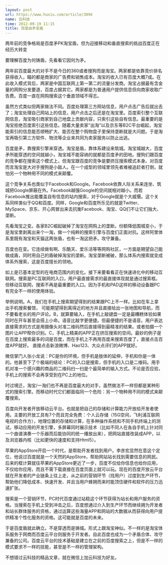 ```yaml
---
layout: post
url: https://www.huxiu.com/article/3894
name: 云科技
time: 2012-09-19 11:15
title: 百度由矛变盾
---
```

两年前的竞争格局是百度矛PK淘宝盾，但为迎接移动和垂直搜索的挑战百度正在经历大转变

要理解百度为何铸盾，先看看它因何为矛。

两年前百度最大的对手不是今日的360或者搜狗而是淘宝。两家都是依靠竞价排名获得收入，瞄的都是商家的广告费和销售成本。淘宝的收入已有百度大概7成。在此收入模式背后，两家是中国互联网上第一第二的流量分发商。淘宝占据最有含金量的网购分发要道，百度占据其它。两家都是为普通用户提供信息但向商家收取广告费。百度一直在网购搜索这个垂直领域不得志。

虽然方式类似但两家做法不同。百度处理第三方网站信息，用户点击广告后就出去了；淘宝处理自己网站上的信息，用户点击之后还是在淘宝里。百度索引整个互联网信息，淘宝吸引商家到自己地盘上贡献内容，只索引这些自有信息。最重要的是淘宝拒绝百度索引这些信息。随着大量卖家“出淘”以及京东等B2C平台崛起，淘宝能索引的信息能否顺畅扩大、能否在整个购物盘子里保持垄断就是大问题。于是淘宝再吸引第三方软件、物流等企业来共同为卖家服务以防止出逃。

百度是矛，靠搜索引擎来穿透。淘宝是盾，靠体系建设来筑城。淘宝城越大，百度矛所能穿透的空间就越小，淘宝城不能容纳的就都是百度矛的田地。搜狗们跟百度的竞争都在搜索这个模式上，但淘宝跟百度的竞争是要挤压搜索模式本身。对百度而言淘宝是大对手搜狗是小敌人。在一个成型的领域里领先者难被追赶者打倒，就怕另一个物种用不同的模式来颠覆。

这个竞争关系也类似于Facebook和Google。Facebook依靠人际关系来连坐、筑城把Google屏蔽在外。Facebook越强Google的空间就相对越小。而若Facebook推出能覆盖自有信息的站内搜索，对于Google就是个大威慑。这个关系同样类似于QQ和百度。同样，Google和百度所乐见的就是Twitter、MySpace、京东、开心网冒出来去抗衡Facebook、淘宝、QQ们不让它们独大、垄断。

先看淘宝之变。各家B2C崛起破掉了淘宝在网购上的垄断。份额降低围城变小，于是淘宝里剥离出来个一淘，做一个纯粹的搜索引擎与百度们正面对抗。这样阿里体系里既有淘宝和天猫这两张盾，也有一淘这把矛。攻守兼备。

百度也在变。它连续做有啊、乐酷天、爱乐活等等网购社区，一方面是期望自己能做成盾，同时用自己的盾破掉淘宝的垄断。淘宝垄断被破，那么体系内搜索就变成体系外搜索，这是百度擅长的领地。

如上是已基本定型的在电商范围内的变化。接下来要看看正在快速进化中的移动互联网。搜索是PC互联网的入口，用户最直接需求的最直接体现就是通过搜索框。但移动互联网，搜索不再是最重要的入口。因为手机和PAD这样的移动设备跟PC有完全不一样的使用体验。

举例说明。A，我们在手机上搜索期望得到的结果跟PC上不一样。比如在车上拿出手机搜索餐馆， 可能期望得到离得近的地方并且直接给出一张地图和导航，而不要看老长的用户评论。B，就算要输入，在手机上敲键盘一定是最糟糕体验如果同时在开车甚至会搭上小命。语音比敲字更便捷。但最便捷的不是语音。用户表达直接需求的方式是用摄像头对准二维码然后直接得到最精准的结果。或者拍摄一个图片让APP帮你识别。C，手机上精美的APP正在挤压搜索的空间。最妙的例子是在百度上搜索最多的词是百度，而在手机上不再用百度来搜索百度了，直接点击百度APP就好。 直接点击新浪微博、Hao123、大众点评们的APP就好。

微信掌门人张小龙说：PC是你的环境，但手机是肢体的延伸，手机和你是一体的。他甚至下了个极端的结论：PC的入口是搜索，但手机的入口是二维码。用手机对准一个感兴趣的商品的二维码扫一扫是个最简单的输入方式。不论是否应验，手机上的搜索不会再享受到在PC上的地位。

时过境迁，淘宝/一淘们也不再是百度最大的对手，虽然做法不一样但都是某种形式的搜索引擎。而移动时代它们都面临同一个危险：另一个物种用不同的模式来颠覆搜索。

百度向开发者开放移动云平台。也就是把自己的存储和计算能力开放给开发者使用。主要的开放工具有7个而且完全免费：个人云存储（15G空间，飞利浦互联网电视的合作方），地理位置的存储和计算，在多种操作系统和不同手机终端上的测试，移动应用的开发引擎，多屏幕同时展示技术（比如不同人在各自手机上针对同一个曲谱演奏一个乐器而后能协同的统一播放出来），把网站直接改装成APP，以及浏览器内核（比如更快的速度和支持Html5）。

苹果的AppStore开启一个时代，是帮助开发者找到用户。李彦宏显然在意这个定位，他说过百度就是一个天然的AppStore，帮助网站站长找到需要信息的网民。后来的框计算就往苹果的AppStore更近了一步，百度不仅给你信息也给你应用，不仅给你应用，而且不需下载直接在百度页面上就可以玩。现在的百度开放云平台就在开发者的产业链条上往上走，从之前的营销环节（找用户）过度到生产环节，帮助他们降低成本、快速开发、并且当用户蜂拥而来时能顶住硬件和软件的压力迅速扩张。

搜索是一个营销环节，PC时代百度通过站稳这个环节获得为站长和用户服务的资格。当搜索在手机上受到冲击之后，百度想通过介入到生产环节而继续拥为开发者和站长群体服务的资格，通过运算这些海量APP和网站的大数据从而获得向用户提供精准个性化服务的资格。这可能就是百度的未来。

于是百度盾就此确立。不是穿透而是铸城。形式上跟淘宝神似。不一样的是淘宝体系服务于网商而百度云平台则服务于开发者。自此百度也成为一个矛盾合体、攻守兼备的公司。百度云平台的技术基础是建立在之前的百度搜索之上，但是不一样的模式要求不一样的技能，甚至是不一样的管理架构。

不想错过云科技的精品文章，就在微信上加云科技为好友。

